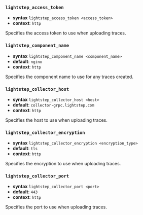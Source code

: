 ### `lightstep_access_token`

- **syntax** `lightstep_access_token <access_token>`
- **context**: `http`

Specifies the access token to use when uploading traces.

### `lightstep_component_name`

- **syntax** `lightstep_component_name <component_name>`
- **default**: `nginx`
- **context**: `http`

Specifies the component name to use for any traces created.

### `lightstep_collector_host`

- **syntax** `lightstep_collector_host <host>`
- **default**: `collector-grpc.lightstep.com`
- **context**: `http`

Specifies the host to use when uploading traces.

### `lightstep_collector_encryption`

- **syntax** `lightstep_collector_encryption <encryption_type>`
- **default**: `tls`
- **context**: `http`

Specifies the encryption to use when uploading traces.

### `lightstep_collector_port`

- **syntax** `lightstep_collector_port <port>`
- **default**: `443`
- **context**: `http`

Specifies the port to use when uploading traces.
